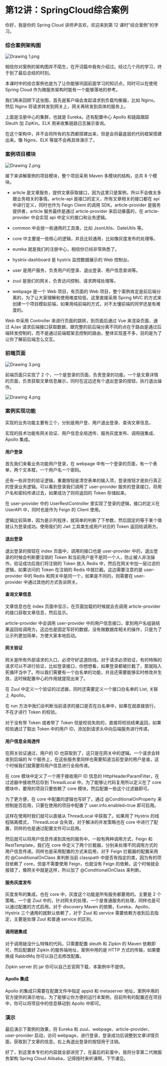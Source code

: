 # 第12讲：SpringCloud综合案例

你好，我是你的 Spring Cloud 讲师尹吉欢，欢迎来到第 12 课时"综合案例"的学习。

### 综合案例架构图


<Image alt="Drawing 1.png" src="https://s0.lgstatic.com/i/image6/M00/27/50/Cgp9HWBcIOuACRh7AADDrLDk4gs631.png"/> 


相信你对案例的架构图并不陌生，在开词篇中我有介绍过。经过几个月的学习，终于到了最后总结的时刻。

本课时中的综合案例也是为了让你能够巩固前面学习的知识点，同时可以在使用 Spring Cloud 作为微服务架构时能有一个能够落地的参考。

我们再来回顾下这张图，首先是客户端会发起请求到负载均衡器，比如 Nginx。然后 Nginx 将请求转发到网关上，网关再转发到具体的服务上。

上面是注册中心的集群，也就是 Eureka。还有配置中心 Apollo 和链路跟踪 Sleuth 加 ZipKin。ELK 用来收集链路日志展示查询。

在这个架构中，并不会将所有的东西都搭建出来，但是会将最底层的代码框架搭建出来。像 Nginx、ELK 等就不会再具体演示了。

### 案例项目模块


<Image alt="Drawing 2.png" src="https://s0.lgstatic.com/i/image6/M01/27/51/Cgp9HWBcIPaAYc_qAABYROhyDiA390.png"/> 


接下来讲解案例的项目模块，整个项目采用 Maven 多模块的结构，总共 8 个模块。

* article 是文章服务，提供文章获取接口，因为这里只是案例，所以不会做太多跟业务相关的事情。article-api 是接口的定义，所有文章相关的接口都在 api 中进行定义，同时也作为 Feign Client 的调用 SDK。article-provider 是服务提供者，article 服务最终是通过 article-provider 来启动暴露的，在 article-provider 中会实现 api 中定义的接口和业务逻辑。

* common 中会放一些通用的工具类，比如 JsonUtils、DateUtils 等。

* core 中主要是一些核心的逻辑，并且比较通用，比如像灰度发布的处理等。

* eureka 就是我们的注册中心，相信你已经非常熟悉了。

* hystrix-dashboard 是 hystrix 监控数据展示的 Web 控制台。

* user 是用户服务，负责用户的登录、退出登录、用户信息查询等。

* zuul 是我们的网关，负责访问控制、请求跨域处理等。

* webpage 是一个 Web 项目，有页面的 Web 项目，整个案例肯定是前后端分离的，为了让大家理解和使用难度较低，这里直接采用 Spring MVC 的方式来创建一个项目模拟前端，如果用纯前端的方式，对不太懂前端的同学还是有难度的。

Web 中采用 Controller 来进行页面的跳转，到页面后通过 Vue 来渲染页面，通过 AJax 请求后端接口获取数据，跟完整的前后端分离不同的点在于路由是通过后端转发控制的，而不是通过前端框架去控制的路由，整体实现差不多，目的是为了让你了解前后端怎么交互。

### 前端页面


<Image alt="Drawing 3.png" src="https://s0.lgstatic.com/i/image6/M01/27/4E/CioPOWBcIQWAAit7AABjdZD-Hs4729.png"/> 


前端页面只实现了 2 个，一个是登录的页面，负责登录的功能，一个是文章详情的页面，负责获取文章信息展示，同时在这边还有个退出登录的按钮，执行退出操作。


<Image alt="Drawing 4.png" src="https://s0.lgstatic.com/i/image6/M01/27/4E/CioPOWBcIQyAJveUAACBu7riNqg956.png"/> 


### 案例实现功能

实现的业务功能主要有三个，分别是用户登、用户退出登录、查询文章信息。

实现的技术功能有网关验证、用户信息全局透传、服务灰度发布、调用链集成、Apollo 集成。

#### 用户登录

首先我们来看业务功能用户登录，在 webpage 中有一个登录的页面，有一个表单，两个文本框，一个用户名一个密码。

还有一些非空的验证逻辑，重置按钮是清空表单的输入项，登录按钮才是执行真正的登录业务逻辑。可以看到登录我们调用了 user-provider 服务的登录接口，将用户名和密码传递过去，如果成功了则将返回的 Token 存储起来。

在 user-provider 中的 UserRestController 里实现了登录的逻辑，接口的定义在 UserAPI 中，同时也是作为 Feign 的 Client 使用。

逻辑比较简单，因为是示列程序，就简单的判断了下参数，然后固定的等于某个值就认为登录成功。使用我们的 Jwt 工具类生成用户对应的 Token 返回给调用方。

#### 退出登录

退出登录的按钮在 index 页面中，调用的接口也是 user-provider 中的，退出登录的时候会判断要注销的 Token 和当前用户是不是同一个人，防止被人非法操作。验证成功后我们将注销的 Token 放入 Redis 中，然后在网关中加一层过滤的逻辑，如果访问的 Token 在注销的 Redis 中就拦截。这边需要注意的是 user-provider 中的 Redis 和网关中是同一个，如果是不同的，则需要在 user-provider 中通过其他的方式告诉网关。

#### 查询文章信息

文章信息也在 index 页面中显示，在页面加载的时候就会去调用 article-provider 的接口获取文章信息，然后显示。

article-provider 中会调用 user-provider 中的用户信息接口，拿到用户名组装结果返回给调用方。这边也是固定写好的数据，没有做数据库相关的操作，只是为了让示列更加简单，方便大家本地启动。

#### 网关验证

网关是所有外部请求的入口，必须守好这道防线。对于请求必须验证，有的特殊的请求可以不进行验证，比如登录接口，你想想看，如果登录都被拦截了，那就陷入死循环当中了。所以我们需要有一个白名单的功能，并且还需要能够实时修改并生效，这时候配置中心的作用就提现出来了。

在 Zuul 中定义一个验证的过滤器，同时还需要定义一个接口白名单的 List, 关联上 Apollo。

在 run 方法中我们会判断当前请求的接口是否在白名单中，如果在就直接放行，不在才进行 Token 的校验。

对于没有带 Token 或者带了 Token 但是校验失败的，直接将校验结果返回，如果校验通过了取出 Token 中的用户 ID，添加到请求头中向后端服务进行传递。

#### 用户信息全局透传

在网关验证通过，用户的 ID 也获取到了，这只是在网关中的逻辑。一个请求会转发到后端的 N 个服务上，在这些服务里同样也需要知道当前登录的用户是谁，这个时候我们就需要将用户信息进行全局传递。

在 core 模块中定义了一个用于接收用户 ID 信息的 HttpHeaderParamFilter，在过滤器中接收然后存到 ThreadLocal 中。为了能够让代码复用所以定义在了 core 模块中，要用的项目只要依赖了 core 模块，然后配置一些这个过滤器即可。

为了更方便，在 core 中配置的逻辑也写好了，通过 @ConditionalOnProperty 来控制是否启用，只要在使用的项目中配置了 user.info.enabled=true 即可启用。

这样在使用时我们就可以直接从 ThreadLocal 中获取了。如果用了 Hystrix 的线程隔离模式， ThreadLocal 会失效，对于解决的并发策略也在 core 中进行了配置，同样的也是通过配置文件可以启用。

然后就可以将用户信息传递到其他的服务中，一般有两种调用方式，Feign 和 RestTemplate，我们在 core 中定义了两个拦截器，分别来处理不同调用方式的用户信息传递。同样也是采用配置的方式来启用，对于 Feign 拦截器的配置采用的 @ConditionalOnClass 来判断当前 classpath 中是否有指定的类，因为有的项目依赖了 core，但是不需要使用 Feign，也就没有 Feign 的依赖，这个时候就会报错了，像网关中就是这样，所以加了 @ConditionalOnClass 来判断。

#### 服务灰度发布

灰度发布的集成，也在 core 中，灰度这个功能是所有服务都要用的。主要是 2 个策略，一个是 Zuul 中的，针对网关的处理，一个是普通服务的处理，同样也是可以通过配置的方式启用。对于 discovery Maven 的依赖，Eureka、Apollo、Hystrix 三个通用的就默认依赖了，对于 Zuul 和 service 需要依赖方收到后去指定，主要是处理 Zuul 和普通 service 的区别。

#### 调用链集成

对于调用链没什么特殊的代码，只需要配置 sleuth 和 Zipkin 的 Maven 依赖即可，然后配置好 Zipkin 的服务端地址，案例中用的是 HTTP 方式的传输，如果要换成 RabbitMq 你可以自己去修改配置。

Zipkin server 的 jar 你可以自己去官网下载，本案例中不提供。

#### Apollo 集成

Apollo 的集成只需要在配置文件中指定 appid 和 metaserver 地址，案例中用的官方提供的演示地址。为了能够让你方便的运行本案例，目前所有的配置还在项目中，你可以将项目中的信息移动到 Apollo 中即可。

### 演示

最后演示下案例的效果，将 Eureka 和 zuul、webpage、article-provider、user-provider 启动，访问 webpage，进行登录，登录成功后调整到文章详情页面，获取到了文章的信息。右上角退出登录的按钮用于注销。

好了，到这里本专栏的内容就全部讲完了，在最后的彩蛋中，我将分享第二代微服务架构 Spring Cloud Alibaba，记得按时来听课啊，下节课见。

